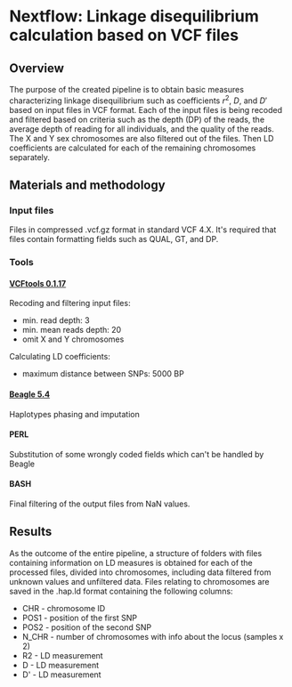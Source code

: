 # Nextflow: Linkage disequilibrium calculation based on VCF files

## Overview

The purpose of the created pipeline is to obtain basic measures characterizing linkage disequilibrium such as coefficients $r^2$, $D$, and $D'$ based on input files in VCF format. Each of the input files is being recoded and filtered based on criteria such as the depth (DP) of the reads, the average depth of reading for all individuals, and the quality of the reads. The X and Y sex chromosomes are also filtered out of the files. Then LD coefficients are calculated for each of the remaining chromosomes separately.

## Materials and methodology

### Input files
Files in compressed .vcf.gz format in standard VCF 4.X. It's required that files contain formatting fields such as QUAL, GT, and DP.

### Tools

#### [VCFtools 0.1.17](https://github.com/vcftools/vcftools)
Recoding and filtering input files:
* min. read depth: 3
* min. mean reads depth: 20
* omit X and Y chromosomes

Calculating LD coefficients:
* maximum distance between SNPs: 5000 BP

#### [Beagle 5.4](http://faculty.washington.edu/browning/beagle/beagle.html)
Haplotypes phasing and imputation

#### PERL
Substitution of some wrongly coded fields which can't be handled by Beagle

#### BASH
Final filtering of the output files from NaN values.

## Results
As the outcome of the entire pipeline, a structure of folders with files containing information on LD measures is obtained for each of the processed files, divided into chromosomes, including data filtered from unknown values and unfiltered data. Files relating to chromosomes are saved in the .hap.ld format containing the following columns:

* CHR - chromosome ID
* POS1 - position of the first SNP
* POS2 - position of the second SNP
* N_CHR - number of chromosomes with info about the locus (samples x 2)
* R2 - LD measurement
* D - LD measurement
* D' - LD measurement
